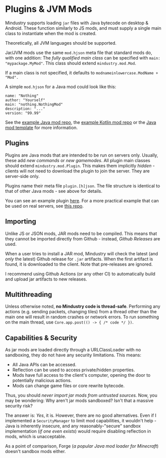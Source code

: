 # Plugins & JVM Mods

Mindustry supports loading `jar` files with Java bytecode on desktop & Android. These function similarly to JS mods, and must supply a single main class to instantiate when the mod is created.

Theoretically, all JVM languages should be supported.

Jar/JVM mods use the same `mod.hjson` meta file that standard mods do, with one addition: The *fully qualified main class* can be specified with `main: "mypackage.MyMod"`. This class should extend `mindustry.mod.Mod`.


If a main class is not specified, it defaults to `modnameinlowercase.ModName + "Mod".`

A simple `mod.hjson` for a Java mod could look like this:

```hjson
name: "Nothing"
author: "Yourself"
main: "nothing.NothingMod"
description: "..."
version: "99.99"
```

See the [example Java mod repo](https://github.com/Anuken/ExampleJavaMod), the [example Kotlin mod repo](https://github.com/Anuken/ExampleKotlinMod) or the [Java mod template](https://github.com/Sonnicon/mindustry-modtemplate) for more information.

## Plugins

Plugins are Java mods that are intended to be run on servers only. Usually, these add *new commands* or *new gamemodes*.
All plugin main classes should extend `mindustry.mod.Plugin`. This makes them implicitly *hidden* - clients will not need to download the plugin to join the server. They are server-side only.

Plugins name their meta file `plugin.[h]json`. The file structure is identical to that of other Java mods - see above for details.

You can see an example plugin [here](https://github.com/Anuken/ExamplePlugin). For a more practical example that can be used on real servers, see [this repo](https://github.com/Anuken/AuthorizePlugin).

## Importing

Unlike JS or JSON mods, JAR mods need to be compiled. This means that they cannot be imported directly from Github - instead, *Github Releases* are used. 

When a user tries to install a JAR mod, Mindustry will check the latest (and *only* the latest) Github release for `.jar` artifacts. When the first artifact is found, it is downloaded to the client. Note that pre-releases are ignored.

I recommend using Github Actions (or any other CI) to automatically build and upload jar artifacts to new releases.

## Multithreading

Unless otherwise noted, **no Mindustry code is thread-safe**. Performing any actions (e.g. sending packets, changing tiles) from a thread other than the main one will result in random crashes or network errors. To run something on the main thread, use `Core.app.post(() -> { /* code */ })`.

## Capabilities & Security

As jar mods are loaded directly through a URLClassLoader with no sandboxing, they do not have any security limitations. This means:

- All Java APIs can be accessed.
- Reflection can be used to access private/hidden properties.
- Mods have full access to the client's computer, opening the door to potentially malicious actions.
- Mods can change game files or core rewrite bytecode.

Thus, you should *never import jar mods from untrusted sources.* Now, you may be wondering: Why aren't jar mods sandboxed? Isn't that a massive security risk? 

The answer is: *Yes*, it is. However, there are no good alternatives. Even if I implemented a `SecurityManager` to limit mod capabilities, it wouldn't help - Java is inherently insecure, and any reasonably-"secure" sandbox implementation (*if one even exists*) would require disabling reflection in mods, which is unacceptable.

As a point of comparison, Forge (*a popular Java mod loader for Minecraft*) doesn't sandbox mods either.
